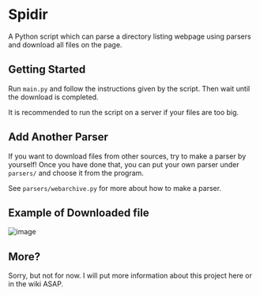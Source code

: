 # Spidir
A Python script which can parse a directory listing webpage using parsers and download all files on the page.

## Getting Started
Run `main.py` and follow the instructions given by the script. Then wait until the download is completed.

It is recommended to run the script on a server if your files are too big.

## Add Another Parser
If you want to download files from other sources, try to make a parser by yourself! Once you have done that, you can put your own parser under `parsers/` and choose it from the program.

See `parsers/webarchive.py` for more about how to make a parser.

## Example of Downloaded file

![image](https://github.com/user-attachments/assets/9e6eb573-6620-42f9-a0fb-32d8ca5fe0c2)


## More?
Sorry, but not for now. I will put more information about this project here or in the wiki ASAP.
